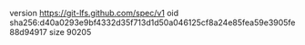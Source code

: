 version https://git-lfs.github.com/spec/v1
oid sha256:d40a0293e9bf4332d35f713d1d50a046125cf8a24e85fea59e3905fe88d94917
size 90205

